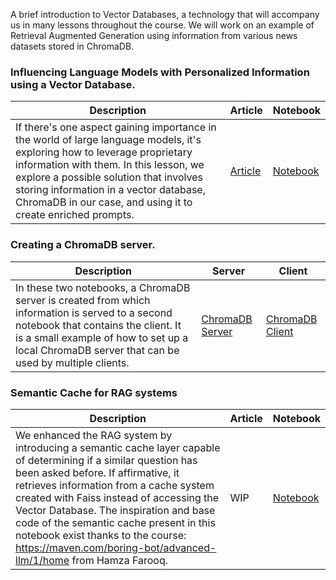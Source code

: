 A brief introduction to Vector Databases, a technology that will accompany us in many lessons throughout the course. We will work on an example of Retrieval Augmented Generation using information from various news datasets stored in ChromaDB.

### Influencing Language Models with Personalized Information using a Vector Database. 
| Description | Article | Notebook |
| -------- | --- | ---|
| If there's one aspect gaining importance in the world of large language models, it's exploring how to leverage proprietary information with them. In this lesson, we explore a possible solution that involves storing information in a vector database, ChromaDB in our case, and using it to create enriched prompts. | [Article](https://pub.towardsai.net/harness-the-power-of-vector-databases-influencing-language-models-with-personalized-information-ab2f995f09ba?sk=ea2c5286fbff8430e5128b0c3588dbab) | [Notebook](https://github.com/peremartra/Large-Language-Model-Notebooks-Course/blob/main/2-Vector%20Databases%20with%20LLMs/2_1_Vector_Databases_LLMs.ipynb)| 

### Creating a ChromaDB server. 
| Description | Server | Client |
| ------- | --- | --- |
|In these two notebooks, a ChromaDB server is created from which information is served to a second notebook that contains the client. It is a small example of how to set up a local ChromaDB server that can be used by multiple clients. | [ChromaDB Server](https://github.com/peremartra/Large-Language-Model-Notebooks-Course/blob/main/2-Vector%20Databases%20with%20LLMs/2_2-ChromaDB%20Sever%20mode.ipynb) | [ChromaDB Client](https://github.com/peremartra/Large-Language-Model-Notebooks-Course/blob/main/2-Vector%20Databases%20with%20LLMs/2_3-ChromaDB%20Client.ipynb) | 

### Semantic Cache for RAG systems ###
| Description | Article | Notebook |
| -------- | --- | ---|
| We enhanced the RAG system by introducing a semantic cache layer capable of determining if a similar question has been asked before. If affirmative, it retrieves information from a cache system created with Faiss instead of accessing the Vector Database. The inspiration and base code of the semantic cache present in this notebook exist thanks to the course: https://maven.com/boring-bot/advanced-llm/1/home from Hamza Farooq.| WIP | [Notebook](https://github.com/peremartra/Large-Language-Model-Notebooks-Course/blob/main/2-Vector%20Databases%20with%20LLMs/semantic_cache_chroma_vector_database.ipynb) |
